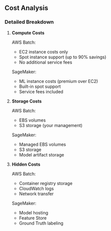 ## Cost Analysis

### Detailed Breakdown

1. **Compute Costs**

   AWS Batch:
   - EC2 instance costs only
   - Spot instance support (up to 90% savings)
   - No additional service fees

   SageMaker:
   - ML instance costs (premium over EC2)
   - Built-in spot support
   - Service fees included

2. **Storage Costs**

   AWS Batch:
   - EBS volumes
   - S3 storage (your management)

   SageMaker:
   - Managed EBS volumes
   - S3 storage
   - Model artifact storage

3. **Hidden Costs**

   AWS Batch:
   - Container registry storage
   - CloudWatch logs
   - Network transfer

   SageMaker:
   - Model hosting
   - Feature Store
   - Ground Truth labeling